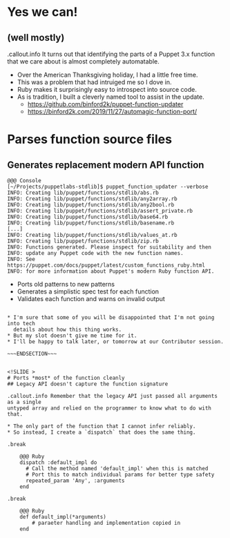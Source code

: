 <!SLIDE >
# Yes we can!
## (well mostly)

.callout.info It turns out that identifying the parts of a Puppet 3.x function
that we care about is almost completely automatable.

* Over the American Thanksgiving holiday, I had a little free time.
* This was a problem that had intruiged me so I dove in.
* Ruby makes it surprisingly easy to introspect into source code.
* As is tradition, I built a cleverly named tool to assist in the update.
    * https://github.com/binford2k/puppet-function-updater
    * https://binford2k.com/2019/11/27/automagic-function-port/


<!SLIDE >
# Parses function source files
## Generates replacement modern API function

    @@@ Console
    [~/Projects/puppetlabs-stdlib]$ puppet_function_updater --verbose
    INFO: Creating lib/puppet/functions/stdlib/abs.rb
    INFO: Creating lib/puppet/functions/stdlib/any2array.rb
    INFO: Creating lib/puppet/functions/stdlib/any2bool.rb
    INFO: Creating lib/puppet/functions/stdlib/assert_private.rb
    INFO: Creating lib/puppet/functions/stdlib/base64.rb
    INFO: Creating lib/puppet/functions/stdlib/basename.rb
    [...]
    INFO: Creating lib/puppet/functions/stdlib/values_at.rb
    INFO: Creating lib/puppet/functions/stdlib/zip.rb
    INFO: Functions generated. Please inspect for suitability and then
    INFO: update any Puppet code with the new function names.
    INFO: See https://puppet.com/docs/puppet/latest/custom_functions_ruby.html
    INFO: for more information about Puppet's modern Ruby function API.

* Ports old patterns to new patterns
* Generates a simplistic spec test for each function
* Validates each function and warns on invalid output


~~~SECTION:notes~~~

* I'm sure that some of you will be disappointed that I'm not going into tech
  details about how this thing works.
* But my slot doesn't give me time for it.
* I'll be happy to talk later, or tomorrow at our Contributor session.

~~~ENDSECTION~~~


<!SLIDE >
# Ports *most* of the function cleanly
## Legacy API doesn't capture the function signature

.callout.info Remember that the legacy API just passed all arguments as a single
untyped array and relied on the programmer to know what to do with that.

* The only part of the function that I cannot infer reliably.
* So instead, I create a `dispatch` that does the same thing.

.break

    @@@ Ruby
    dispatch :default_impl do
      # Call the method named 'default_impl' when this is matched
      # Port this to match individual params for better type safety
      repeated_param 'Any', :arguments
    end

.break

    @@@ Ruby
    def default_impl(*arguments)
        # paraeter handling and implementation copied in
    end

